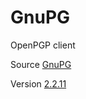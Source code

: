 # GnuPG

OpenPGP client

Source [GnuPG](https://git.gnupg.org/cgi-bin/gitweb.cgi?p=gnupg.git)

Version [2.2.11](https://git.gnupg.org/cgi-bin/gitweb.cgi?p=gnupg.git;a=tag;h=gnupg-2.2.11)

